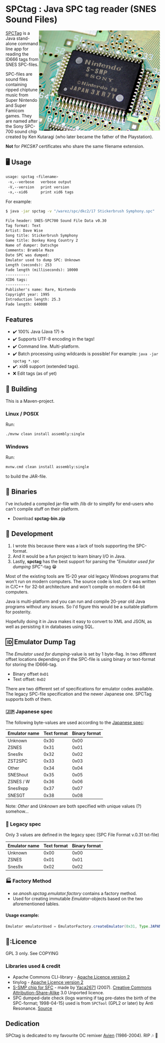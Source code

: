 # SPCtag : Java SPC tag reader (SNES Sound Files)
<img src="spc700.jpg" width="395" height="326" align="right">

[SPCTag](https://github.com/ullenius/spctag) is a Java stand-alone command line app for reading the ID666 tags from SNES SPC-files.

SPC-files are sound files containing ripped chiptune music from Super Nintendo and Super Famicom games. They are named after the Sony SPC-700 sound chip created by Ken Kutaragi (who later became the father of the Playstation).

**Not** for *PKCS#7* certificates who share the same filename extension.

## :desktop_computer: Usage

```sh
usage: spctag <filename>
 -v,--verbose   verbose output
 -V,--version   print version
 -x,--xid6      print xid6 tags
```

For example:
```sh
$ java -jar spctag -v "/warez/spc/dkc2/17 Stickerbrush Symphony.spc"
```
```
File header: SNES-SPC700 Sound File Data v0.30
Tag format: Text
Artist: Dave Wise
Song title: Stickerbrush Symphony
Game title: Donkey Kong Country 2
Name of dumper: Datschge
Comments: Bramble Maze
Date SPC was dumped:
Emulator used to dump SPC: Unknown
Length (seconds): 253
Fade length (milliseconds): 10000
-----------
XID6 tags:
-----------
Publisher's name: Rare, Nintendo
Copyright year: 1995
Introduction length: 25.3
Fade length: 640000
```

## Features

* :heavy_check_mark: 100% Java (Java 17) :coffee:
* :heavy_check_mark: Supports UTF-8 encoding in the tags!
* :heavy_check_mark: Command line. Multi-platform.
* :heavy_check_mark: Batch processing using wildcards is possible! For example: `java -jar spctag *.spc`
* :heavy_check_mark:: xid6 support (extended tags).
* :x: Edit tags (as of yet)

## :floppy_disk: Building
This is a Maven-project.

### Linux / POSIX
Run:
```sh
./mvnw clean install assembly:single
```

### Windows
Run:
```sh
mvnw.cmd clean install assembly:single
```

to build the JAR-file.

## :file_folder: Binaries
I've included a compiled jar-file with /lib dir to simplify for end-users who can't compile stuff on their platform.
* Download **spctag-bin.zip**


## :wrench: Development
1. I wrote this because there was a lack of tools supporting the SPC-format.
2. And it would be a fun project to learn binary I/O in Java.
3. Lastly, **spctag** has the best support for parsing the *"Emulator used for dumping SPC"*-tag :grin:

Most of the existing tools are 15-20 year old legacy Windows programs that won't run on modern computers. The source code is lost. Or it was written in C/C++ for 32-bit architecture and won't compile on modern 64-bit computers.

Java is multi-platform and you can run and compile 20-year old Java programs without any issues. So I'd figure this would be a suitable platform for posterity.

Hopefully doing it in Java makes it easy to convert to XML and JSON, as well as persisting it in databases using SQL.

## :id: Emulator Dump Tag
The *Emulator used for dumping*-value is set by 1 byte-flag. In two different 
offset locations depending on if the SPC-file is using binary or text-format for 
storing the ID666-tag.

* Binary offset   `0xD1`
* Text offset:    `0xD2`

There are two different set of specifications for emulator codes available. The legacy SPC-file specification and the newer Japanese one. SPCTag supports both of them.

### :jp: Japanese spec
The following byte-values are used according to the [Japanese spec](https://dgrfactory.jp/spcplay/id666.html):

| Emulator name | Text format | Binary format |
|---------------|-------------|---------------|
| Unknown       | 0x30        | 0x00          |
| ZSNES         | 0x31        | 0x01          |
| Snes9x        | 0x32        | 0x02          |
| ZST2SPC       | 0x33        | 0x03          |
| Other         | 0x34        | 0x04          |
| SNEShout      | 0x35        | 0x05          |
| ZSNES / W     | 0x36        | 0x06          |
| Snes9xpp      | 0x37        | 0x07          |
| SNESGT        | 0x38        | 0x08          |

Note: *Other* and *Unknown* are both specified with unique values (?) somehow...

### :older_woman: Legacy spec
Only 3 values are defined in the legacy spec (SPC File Format v.0.31 txt-file)

| Emulator name | Text format | Binary format |
|---------------|-------------|---------------|
| Unknown       | 0x00        | 0x00          |
| ZSNES         | 0x01        | 0x01          |
| Snes9x        | 0x02        | 0x02          |

### :factory: Factory Method
* *se.anosh.spctag.emulator.factory* contains a factory method.
* Used for creating immutable *Emulator*-objects based on the two aforementioned tables.

#### Usage example:
```java
Emulator emulatorUsed = EmulatorFactory.createEmulator(0x31, Type.JAPANESE) // Type.LEGACY is also available
```

## :scroll::Licence
GPL 3 only. See COPYING

### Libraries used & credit
* Apache Commons CLI-library - [Apache Licence version 2](https://www.apache.org/licenses/LICENSE-2.0)
* tinylog - [Apache Licence version 2](https://www.apache.org/licenses/LICENSE-2.0)
* [S-SMP chip for SFC](https://commons.wikimedia.org/wiki/File:S-SMP_01.jpg) - made by [Yaca2671](https://commons.wikimedia.org/wiki/User_talk:Yaca2671) (2007). [Creative Commons Attribution-Share-Alike](https://creativecommons.org/licenses/by-sa/3.0/) 3.0 Unported licence.
* SPC dumped-date check (logs warning if tag pre-dates the birth of the SPC-format; 1998-04-15) used is from `SPCTool` 
(GPL2 or later) by Anti Resonance. [Source](https://github.com/ullenius/spctool/blob/7a680c84c02bf8bacfb6233e466a43c0b5588ba9/SNES/ID666.cpp#L918)

## Dedication
SPCtag is dedicated to my favourite OC remixer [Avien](https://ocremix.org/artist/4402/avien) (1986-2004). RIP :notes: :saxophone:
